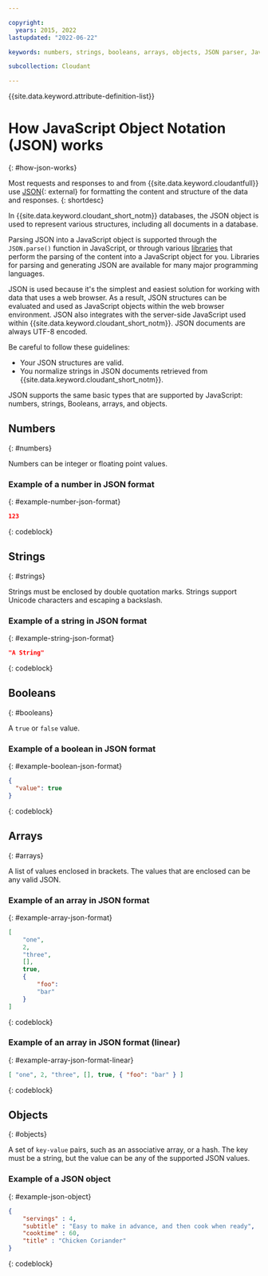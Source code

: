```yaml
---

copyright:
  years: 2015, 2022
lastupdated: "2022-06-22"

keywords: numbers, strings, booleans, arrays, objects, JSON parser, JavaScript

subcollection: Cloudant

---
```


{{site.data.keyword.attribute-definition-list}}

# How JavaScript Object Notation (JSON) works
{: #how-json-works}

Most requests and responses to and from {{site.data.keyword.cloudantfull}}
use [JSON](https://en.wikipedia.org/wiki/JSON){: external} for formatting the content and structure of the data and responses.
{: shortdesc}

In {{site.data.keyword.cloudant_short_notm}} databases,
the JSON object is used to represent various structures,
including all documents in a database.

Parsing JSON into a JavaScript object is supported through the `JSON.parse()` function in JavaScript, or through various [libraries](/docs/Cloudant?topic=Cloudant-client-libraries#client-libraries) that perform the parsing of the content into a JavaScript object for you. Libraries for parsing and generating JSON are available for many major programming languages.

JSON is used because it's the simplest and easiest solution for working with data that uses a web browser. As a result, JSON structures can be evaluated and used as JavaScript objects within the web browser environment. JSON also integrates with the server-side JavaScript used within {{site.data.keyword.cloudant_short_notm}}. JSON documents are always UTF-8 encoded.

Be careful to follow these guidelines:

-   Your JSON structures are valid.
-   You normalize strings in JSON documents retrieved from {{site.data.keyword.cloudant_short_notm}}.

JSON supports the same basic types that are supported by JavaScript: numbers, strings, Booleans, arrays, and objects. 

## Numbers
{: #numbers}

Numbers can be integer or floating point values.

### Example of a number in JSON format
{: #example-number-json-format}

```json
123
```
{: codeblock}

## Strings
{: #strings}

Strings must be enclosed by double quotation marks. Strings support Unicode characters and escaping a backslash.

### Example of a string in JSON format
{: #example-string-json-format}

```json
"A String"
```
{: codeblock}

## Booleans
{: #booleans}

A `true` or `false` value.

### Example of a boolean in JSON format
{: #example-boolean-json-format}

```json
{
  "value": true
}
```
{: codeblock}

## Arrays
{: #arrays}

A list of values enclosed in brackets. The values that are enclosed can be any valid JSON.

### Example of an array in JSON format
{: #example-array-json-format}

```json
[
    "one",
    2,
    "three",
    [],
    true,
    {
        "foo":
        "bar"
    }
]
```
{: codeblock}

### Example of an array in JSON format (linear)
{: #example-array-json-format-linear}

```json
[ "one", 2, "three", [], true, { "foo": "bar" } ]
```
{: codeblock}

## Objects
{: #objects}

A set of `key-value` pairs,
such as an associative array,
or a hash.
The key must be a string,
but the value can be any of the supported JSON values.

### Example of a JSON object
{: #example-json-object}

```json
{
    "servings" : 4,
    "subtitle" : "Easy to make in advance, and then cook when ready",
    "cooktime" : 60,
    "title" : "Chicken Coriander"
}
```
{: codeblock}
